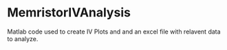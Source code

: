 # MemristorIVAnalysis
Matlab code used to create IV Plots and and an excel file with relavent data to analyze.
